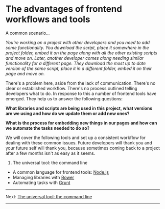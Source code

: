 The advantages of frontend workflows and tools
==============================================

A common scenario...

_You're working on a project with other developers and you need to add some functionality. You download the script, place it somewhere in the project folder, embed it on the page along with all the other existing scripts and move on. Later, another developer comes along needing similar functionality for a different page. They download the most up to date version of the same script, place it in a different folder, embed it on their page and move on._

There's a problem here, aside from the lack of communication. There's no clear or established workflow. There's no process outlined telling developers what to do. In response to this a number of frontend tools have emerged. They help us to answer the following questions:

**What libraries and scripts are being used in this project, what versions are we using and how do we update them or add new ones?**

**What is the process for embedding new things in our pages and how can we automate the tasks needed to do so?**

We will cover the following tools and set up a consistent workflow for dealing with these common issues. Future developers will thank you and your future self will thank you, because sometimes coming back to a project after a few months isn't as easy as it seems.

1. The universal tool: the command line
- A common language for frontend tools: [Node.js](http://nodejs.org/)
- Managing libraries with [Bower](http://bower.io/)
- Automating tasks with [Grunt](http://gruntjs.com/)

---

Next: [The universal tool: the command line](cli.md)

---
